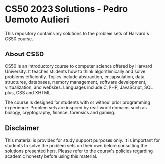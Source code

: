 # CS50 2023 Solutions - Pedro Uemoto Aufieri

This repository contains my solutions to the problem sets of Harvard's CS50 course.

## About CS50

CS50 is an introductory course to computer science offered by Harvard University. It teaches students how to think algorithmically and solve problems efficiently. Topics include abstraction, encapsulation, data structures, databases, memory management, software development, virtualization, and websites. Languages include C, PHP, JavaScript, SQL plus, CSS and XHTML.

The course is designed for students with or without prior programming experience. Problem sets are inspired by real-world domains such as biology, cryptography, finance, forensics and gaming.

## Disclaimer

This material is provided for study support purposes only. It is important for students to solve the problem sets on their own before consulting the solutions presented here. Please refer to the course's policies regarding academic honesty before using this material.
